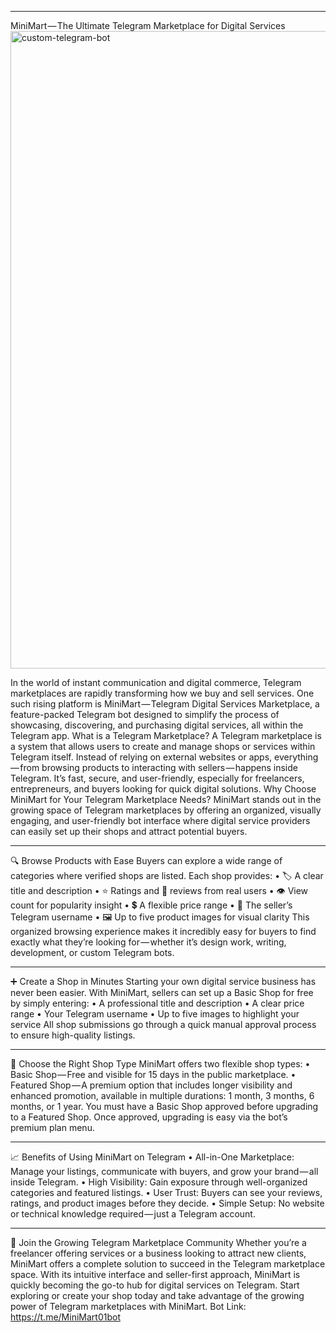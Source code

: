 ________________________________________
MiniMart — The Ultimate Telegram Marketplace for Digital Services
<img width="1187" height="1020" alt="custom-telegram-bot" src="https://github.com/user-attachments/assets/dfd8ef2c-4bc9-41fb-b175-d2ed5861f765" />


In the world of instant communication and digital commerce, Telegram marketplaces are rapidly transforming how we buy and sell services. One such rising platform is MiniMart — Telegram Digital Services Marketplace, a feature-packed Telegram bot designed to simplify the process of showcasing, discovering, and purchasing digital services, all within the Telegram app.
What is a Telegram Marketplace?
A Telegram marketplace is a system that allows users to create and manage shops or services within Telegram itself. Instead of relying on external websites or apps, everything — from browsing products to interacting with sellers — happens inside Telegram. It’s fast, secure, and user-friendly, especially for freelancers, entrepreneurs, and buyers looking for quick digital solutions.
Why Choose MiniMart for Your Telegram Marketplace Needs?
MiniMart stands out in the growing space of Telegram marketplaces by offering an organized, visually engaging, and user-friendly bot interface where digital service providers can easily set up their shops and attract potential buyers.
________________________________________
🔍 Browse Products with Ease
Buyers can explore a wide range of categories where verified shops are listed. Each shop provides:
•	🏷️ A clear title and description
•	⭐ Ratings and 💬 reviews from real users
•	👁️ View count for popularity insight
•	💲 A flexible price range
•	👤 The seller’s Telegram username
•	🖼️ Up to five product images for visual clarity
This organized browsing experience makes it incredibly easy for buyers to find exactly what they’re looking for — whether it’s design work, writing, development, or custom Telegram bots.
________________________________________
➕ Create a Shop in Minutes
Starting your own digital service business has never been easier. With MiniMart, sellers can set up a Basic Shop for free by simply entering:
•	A professional title and description
•	A clear price range
•	Your Telegram username
•	Up to five images to highlight your service
All shop submissions go through a quick manual approval process to ensure high-quality listings.
________________________________________
🏪 Choose the Right Shop Type
MiniMart offers two flexible shop types:
•	Basic Shop — Free and visible for 15 days in the public marketplace.
•	Featured Shop — A premium option that includes longer visibility and enhanced promotion, available in multiple durations: 1 month, 3 months, 6 months, or 1 year.
You must have a Basic Shop approved before upgrading to a Featured Shop. Once approved, upgrading is easy via the bot’s premium plan menu.
________________________________________
📈 Benefits of Using MiniMart on Telegram
•	All-in-One Marketplace: Manage your listings, communicate with buyers, and grow your brand — all inside Telegram.
•	High Visibility: Gain exposure through well-organized categories and featured listings.
•	User Trust: Buyers can see your reviews, ratings, and product images before they decide.
•	Simple Setup: No website or technical knowledge required — just a Telegram account.
________________________________________
🛒 Join the Growing Telegram Marketplace Community
Whether you’re a freelancer offering services or a business looking to attract new clients, MiniMart offers a complete solution to succeed in the Telegram marketplace space. With its intuitive interface and seller-first approach, MiniMart is quickly becoming the go-to hub for digital services on Telegram.
Start exploring or create your shop today and take advantage of the growing power of Telegram marketplaces with MiniMart.
Bot Link: https://t.me/MiniMart01bot


